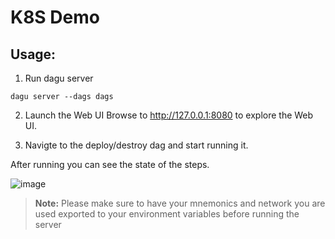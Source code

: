 # K8S Demo

## Usage:
1. Run dagu server
``` console
dagu server --dags dags
```

2. Launch the Web UI
Browse to http://127.0.0.1:8080 to explore the Web UI.

3. Navigte to the deploy/destroy dag and start running it.

After running you can see the state of the steps.

![image](https://github.com/user-attachments/assets/36876ee8-459c-4f72-8ee9-ab8a2560f9a7)

> **Note:** Please make sure to have your mnemonics and network you are used exported to your environment variables before running the server
